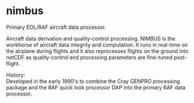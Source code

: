 # nimbus
Primary EOL/RAF aircraft data processor.

Aircraft data derivation and quality-control processing. NIMBUS is the workhorse of aircraft data integrity and computation. It runs in real-time on the airplane during flights and it also reprocesses flights on the ground into netCDF as quality-control and processing parameters are fine-tuned post-flight.

History:  
Developed in the early 1990's to combine the Cray GENPRO processing package and the RAF quick look processor DAP into the primary RAF data processor.

